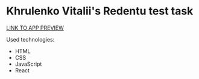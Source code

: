 # Khrulenko Vitalii's Redentu test task

[LINK TO APP PREVIEW](https://khrulenko.github.io/redentu_text_editor/)

Used technologies:

- HTML
- CSS
- JavaScript
- React
